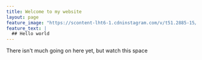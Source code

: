 ```yaml
---
title: Welcome to my website
layout: page
feature_image: "https://scontent-lht6-1.cdninstagram.com/v/t51.2885-15/e35/90836217_1889613031173599_1138965075722372786_n.jpg?_nc_ht=scontent-lht6-1.cdninstagram.com&_nc_cat=111&_nc_ohc=tjhCOcGr7jgAX-u5avt&oh=6245322c1779dc398ed20e2370dba4e5&oe=5EAA356F"
feature_text: |
  ## Hello world
---
```


There isn't much going on here yet, but watch this space
